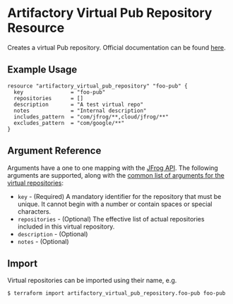 # Artifactory Virtual Pub Repository Resource

Creates a virtual Pub repository. 
Official documentation can be found [here](https://www.jfrog.com/confluence/display/JFROG/Pub+Repositories#PubRepositories-SettingupaVirtualRepository).

## Example Usage

```hcl
resource "artifactory_virtual_pub_repository" "foo-pub" {
  key               = "foo-pub"
  repositories      = []
  description       = "A test virtual repo"
  notes             = "Internal description"
  includes_pattern  = "com/jfrog/**,cloud/jfrog/**"
  excludes_pattern  = "com/google/**"
}
```

## Argument Reference

Arguments have a one to one mapping with the [JFrog API](https://www.jfrog.com/confluence/display/RTF/Repository+Configuration+JSON). 
The following arguments are supported, along with the [common list of arguments for the virtual repositories](virtual.md):

* `key` - (Required) A mandatory identifier for the repository that must be unique. It cannot begin with a number or
  contain spaces or special characters.
* `repositories` - (Optional) The effective list of actual repositories included in this virtual repository.
* `description` - (Optional)
* `notes` - (Optional)

## Import

Virtual repositories can be imported using their name, e.g.

```
$ terraform import artifactory_virtual_pub_repository.foo-pub foo-pub
```